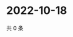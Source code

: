 # 2022-10-18

共 0 条

<!-- BEGIN WEIBO -->
<!-- 最后更新时间 Tue Oct 18 2022 03:22:44 GMT+0800 (China Standard Time) -->

<!-- END WEIBO -->
